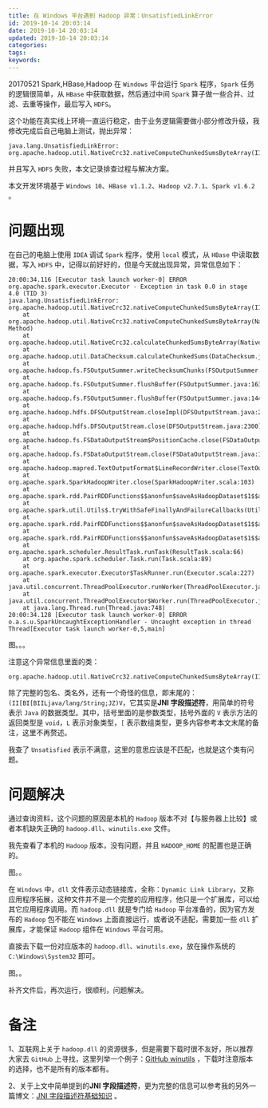 ```yaml
---
title: 在 Windows 平台遇到 Hadoop 异常：UnsatisfiedLinkError
id: 2019-10-14 20:03:14
date: 2019-10-14 20:03:14
updated: 2019-10-14 20:03:14
categories:
tags:
keywords:
---
```

20170521
Spark,HBase,Hadoop
在 `Windows` 平台运行 `Spark` 程序，`Spark` 任务的逻辑很简单，从 `HBase` 中获取数据，然后通过中间 `Spark` 算子做一些合并、过滤、去重等操作，最后写入 `HDFS`。

这个功能在真实线上环境一直运行稳定，由于业务逻辑需要做小部分修改升级，我修改完成后自己电脑上测试，抛出异常：

```
java.lang.UnsatisfiedLinkError: org.apache.hadoop.util.NativeCrc32.nativeComputeChunkedSumsByteArray(II[BI[BIILjava/lang/String;JZ)V
```

并且写入 `HDFS` 失败，本文记录排查过程与解决方案。

本文开发环境基于 `Windows 10`、`HBase v1.1.2`、`Hadoop v2.7.1`、`Spark v1.6.2` 。


<!-- more -->


# 问题出现


在自己的电脑上使用 `IDEA` 调试 `Spark` 程序，使用 `local` 模式，从 `HBase` 中读取数据，写入 `HDFS` 中，记得以前好好的，但是今天就出现异常，异常信息如下：

```
20:00:34.116 [Executor task launch worker-0] ERROR org.apache.spark.executor.Executor - Exception in task 0.0 in stage 4.0 (TID 3)
java.lang.UnsatisfiedLinkError: org.apache.hadoop.util.NativeCrc32.nativeComputeChunkedSumsByteArray(II[BI[BIILjava/lang/String;JZ)V
	at org.apache.hadoop.util.NativeCrc32.nativeComputeChunkedSumsByteArray(Native Method)
	at org.apache.hadoop.util.NativeCrc32.calculateChunkedSumsByteArray(NativeCrc32.java:86)
	at org.apache.hadoop.util.DataChecksum.calculateChunkedSums(DataChecksum.java:430)
	at org.apache.hadoop.fs.FSOutputSummer.writeChecksumChunks(FSOutputSummer.java:202)
	at org.apache.hadoop.fs.FSOutputSummer.flushBuffer(FSOutputSummer.java:163)
	at org.apache.hadoop.fs.FSOutputSummer.flushBuffer(FSOutputSummer.java:144)
	at org.apache.hadoop.hdfs.DFSOutputStream.closeImpl(DFSOutputStream.java:2318)
	at org.apache.hadoop.hdfs.DFSOutputStream.close(DFSOutputStream.java:2300)
	at org.apache.hadoop.fs.FSDataOutputStream$PositionCache.close(FSDataOutputStream.java:72)
	at org.apache.hadoop.fs.FSDataOutputStream.close(FSDataOutputStream.java:106)
	at org.apache.hadoop.mapred.TextOutputFormat$LineRecordWriter.close(TextOutputFormat.java:108)
	at org.apache.spark.SparkHadoopWriter.close(SparkHadoopWriter.scala:103)
	at org.apache.spark.rdd.PairRDDFunctions$$anonfun$saveAsHadoopDataset$1$$anonfun$13$$anonfun$apply$8.apply$mcV$sp(PairRDDFunctions.scala:1203)
	at org.apache.spark.util.Utils$.tryWithSafeFinallyAndFailureCallbacks(Utils.scala:1295)
	at org.apache.spark.rdd.PairRDDFunctions$$anonfun$saveAsHadoopDataset$1$$anonfun$13.apply(PairRDDFunctions.scala:1203)
	at org.apache.spark.rdd.PairRDDFunctions$$anonfun$saveAsHadoopDataset$1$$anonfun$13.apply(PairRDDFunctions.scala:1183)
	at org.apache.spark.scheduler.ResultTask.runTask(ResultTask.scala:66)
	at org.apache.spark.scheduler.Task.run(Task.scala:89)
	at org.apache.spark.executor.Executor$TaskRunner.run(Executor.scala:227)
	at java.util.concurrent.ThreadPoolExecutor.runWorker(ThreadPoolExecutor.java:1149)
	at java.util.concurrent.ThreadPoolExecutor$Worker.run(ThreadPoolExecutor.java:624)
	at java.lang.Thread.run(Thread.java:748)
20:00:34.128 [Executor task launch worker-0] ERROR o.a.s.u.SparkUncaughtExceptionHandler - Uncaught exception in thread Thread[Executor task launch worker-0,5,main]
```

图。。。

注意这个异常信息里面的类：

```
org.apache.hadoop.util.NativeCrc32.nativeComputeChunkedSumsByteArray(II[BI[BIILjava/lang/String;JZ)V
```

除了完整的包名、类名外，还有一个奇怪的信息，即末尾的：`(II[BI[BIILjava/lang/String;JZ)V`，它其实是**JNI 字段描述符**，用简单的符号表示 `Java` 的数据类型。其中，括号里面的是参数类型，括号外面的 `V` 表示方法的返回类型是 `void`，`L` 表示对象类型，`[` 表示数组类型，更多内容参考本文末尾的备注，这里不再赘述。

我查了 `Unsatisfied` 表示不满意，这里的意思应该是不匹配，也就是这个类有问题。


# 问题解决


通过查询资料，这个问题的原因是本机的 `Hadoop` 版本不对【与服务器上比较】或者本机缺失正确的 `hadoop.dll`、`winutils.exe` 文件。

我先查看了本机的 `Hadoop` 版本，没有问题，并且 `HADOOP_HOME` 的配置也是正确的。

图。。

在 `Windows` 中，`dll` 文件表示动态链接库，全称：`Dynamic Link Library`，又称应用程序拓展，这种文件并不是一个完整的应用程序，他只是一个扩展库，可以给其它应用程序调用。而 `hadoop.dll` 就是专门给 `Hadoop` 平台准备的，因为官方发布的 `Hadoop` 包不能在 `Windows` 上面直接运行，或者说不适配，需要加一些 `dll` 扩展库，才能保证 `Hadoop` 组件在 `Windows` 平台可用。

直接去下载一份对应版本的 `hadoop.dll`、`winutils.exe`，放在操作系统的 `C:\Windows\System32` 即可。

图。。

补齐文件后，再次运行，很顺利，问题解决。


# 备注


1、互联网上关于 `hadoop.dll` 的资源很多，但是需要下载时很不友好，所以推荐大家去 `GitHub` 上寻找，这里列举一个例子：[GitHub winutils](https://github.com/steveloughran/winutils) ，下载时注意版本的选择，也不是所有的版本都有。

2、关于上文中简单提到的**JNI 字段描述符**，更为完整的信息可以参考我的另外一篇博文：[JNI 字段描述符基础知识](https://www.playpi.org/2019041301.html) 。

